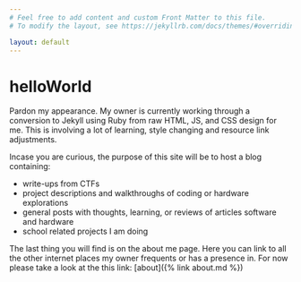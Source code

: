 ```yaml
---
# Feel free to add content and custom Front Matter to this file.
# To modify the layout, see https://jekyllrb.com/docs/themes/#overriding-theme-defaults

layout: default
---
```


# helloWorld

Pardon my appearance.  My owner is currently working through a conversion to Jekyll using Ruby from raw HTML, JS, and CSS design for me.  This is involving a lot of learning, style changing and resource link adjustments.

Incase you are curious, the purpose of this site will be to host a blog containing:
- write-ups from CTFs
- project descriptions and walkthroughs of coding or hardware explorations
- general posts with thoughts, learning, or reviews of articles software and hardware
- school related projects I am doing

The last thing you will find is on the about me page.  Here you can link to all the other internet places my owner frequents or has a presence in.  For now please take a look at the this link: [about]({% link about.md %})
